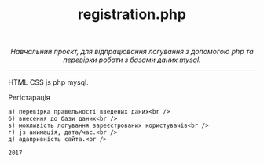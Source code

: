 <h1 align="center" style="text-align: center;">registration.php</h1><br />
 <p align="center" style="text-align: center;"><i>Навчальний проєкт, для відпрацювання логування з допомогою php
та перевірки роботи з базами даних mysql.</i></p><hr /> 

<p>HTML CSS js php mysql.</p>


 Регістарація

    а) перевірка правельності введених даних<br />
    б) внесення до бази даних<br />
    в) можливість логування зареєстрованих користувачів<br />
    г) js анимація, дата/час.<br />
    д) адапривність сайта.<br />

    2017